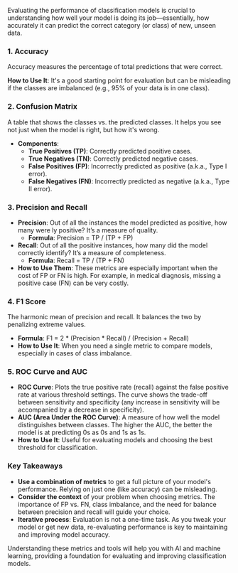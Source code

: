Evaluating the performance of classification models is crucial to understanding how well your model is doing its job—essentially, how accurately it can predict the correct category (or class) of new, unseen data.

### 1. **Accuracy**

Accuracy measures the percentage of total predictions that were correct.

**How to Use It**: It's a good starting point for evaluation but can be misleading if the classes are imbalanced (e.g., 95% of your data is in one class).

### 2. **Confusion Matrix**

A table that shows the  classes vs. the predicted classes. It helps you see not just when the model is right, but how it's wrong.

- **Components**:
  - **True Positives (TP)**: Correctly predicted positive cases.
  - **True Negatives (TN)**: Correctly predicted negative cases.
  - **False Positives (FP)**: Incorrectly predicted as positive (a.k.a., Type I error).
  - **False Negatives (FN)**: Incorrectly predicted as negative (a.k.a., Type II error).

### 3. **Precision and Recall**

- **Precision**: Out of all the instances the model predicted as positive, how many were ly positive? It’s a measure of quality.
  - **Formula**: Precision = TP / (TP + FP)
- **Recall**: Out of all the  positive instances, how many did the model correctly identify? It’s a measure of completeness.
  - **Formula**: Recall = TP / (TP + FN)
- **How to Use Them**: These metrics are especially important when the cost of FP or FN is high. For example, in medical diagnosis, missing a positive case (FN) can be very costly.

### 4. **F1 Score**

The harmonic mean of precision and recall. It balances the two by penalizing extreme values.

- **Formula**: F1 = 2 * (Precision * Recall) / (Precision + Recall)
- **How to Use It**: When you need a single metric to compare models, especially in cases of class imbalance.

### 5. **ROC Curve and AUC**

- **ROC Curve**: Plots the true positive rate (recall) against the false positive rate at various threshold settings. The curve shows the trade-off between sensitivity and specificity (any increase in sensitivity will be accompanied by a decrease in specificity).
- **AUC (Area Under the ROC Curve)**: A measure of how well the model distinguishes between classes. The higher the AUC, the better the model is at predicting 0s as 0s and 1s as 1s.
- **How to Use It**: Useful for evaluating models and choosing the best threshold for classification.

### Key Takeaways

- **Use a combination of metrics** to get a full picture of your model's performance. Relying on just one (like accuracy) can be misleading.
- **Consider the context** of your problem when choosing metrics. The importance of FP vs. FN, class imbalance, and the need for balance between precision and recall will guide your choice.
- **Iterative process**: Evaluation is not a one-time task. As you tweak your model or get new data, re-evaluating performance is key to maintaining and improving model accuracy.

Understanding these metrics and tools will help you with AI and machine learning, providing a foundation for evaluating and improving classification models.
